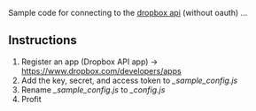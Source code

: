 Sample code for connecting to the [dropbox api](https://www.dropbox.com/developers) (without oauth) ...

## Instructions

1. Register an app (Dropbox API app) -> https://www.dropbox.com/developers/apps
1. Add the key, secret, and access token to *_sample_config.js*
1. Rename *_sample_config.js* to *_config.js*
1. Profit